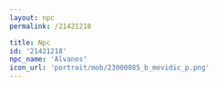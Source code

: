 ```yaml
---
layout: npc
permalink: /21421218

title: Npc
id: '21421218'
npc_name: 'Alvanos'
icon_url: 'portrait/mob/23000085_b_mevidic_p.png'
---
```

